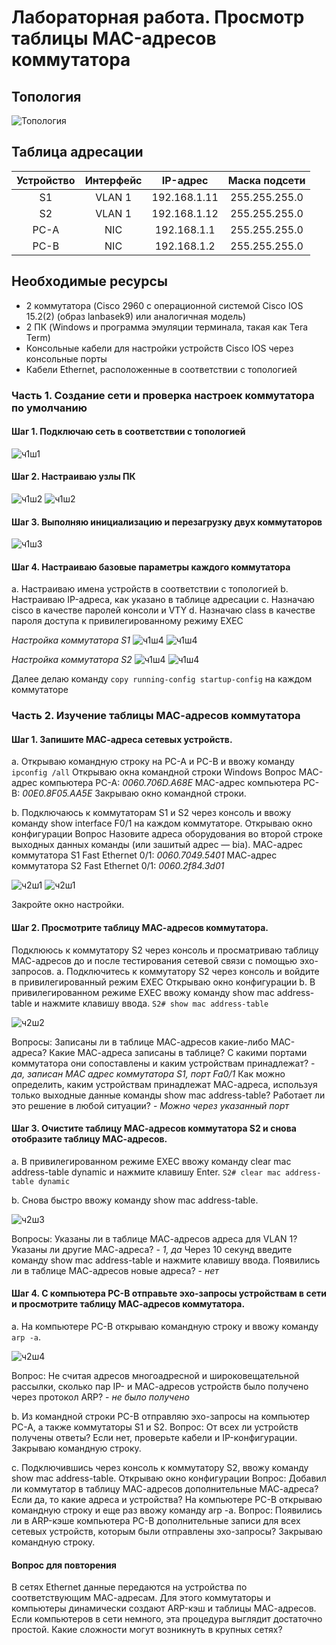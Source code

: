 # Лабораторная работа. Просмотр таблицы MAC-адресов коммутатора

##	Топология
![Топология](images/image1.png)
 
## Таблица адресации

|Устройство|Интерфейс|IP-адрес|Маска подсети|
|:----------------:|:---------------:|:---------------:|:---------------:|
|S1|VLAN 1|192.168.1.11|255.255.255.0|
|S2|VLAN 1|192.168.1.12|255.255.255.0|
|PC-A|NIC|192.168.1.1|255.255.255.0|
|PC-B|NIC|192.168.1.2|255.255.255.0|

##	Необходимые ресурсы

* 2 коммутатора (Cisco 2960 с операционной системой Cisco IOS 15.2(2) (образ lanbasek9) или аналогичная модель)
* 2 ПК (Windows и программа эмуляции терминала, такая как Tera Term)
* Консольные кабели для настройки устройств Cisco IOS через консольные порты
* Кабели Ethernet, расположенные в соответствии с топологией

### Часть 1. Создание сети и проверка настроек коммутатора по умолчанию

#### Шаг 1. Подключаю сеть в соответствии с топологией

![ч1ш1](images/image2.png)

#### Шаг 2. Настраиваю узлы ПК

![ч1ш2](images/image3.png)
![ч1ш2](images/image4.png)

#### Шаг 3. Выполняю инициализацию и перезагрузку двух коммутаторов

![ч1ш3](images/image5.png)

#### Шаг 4. Настраиваю базовые параметры каждого коммутатора

a.	Настраиваю имена устройств в соответствии с топологией
b.	Настраиваю IP-адреса, как указано в таблице адресации
c.	Назначаю cisco в качестве паролей консоли и VTY
d.	Назначаю class в качестве пароля доступа к привилегированному режиму EXEC

*Настройка коммутатора S1*
![ч1ш4](images/image6.png)
![ч1ш4](images/image7.png)

*Настройка коммутатора S2*
![ч1ш4](images/image8.png)
![ч1ш4](images/image9.png)

Далее делаю команду `copy running-config startup-config` на каждом коммутаторе


### Часть 2. Изучение таблицы МАС-адресов коммутатора

#### Шаг 1. Запишите МАС-адреса сетевых устройств.

a.	Открываю командную строку на PC-A и PC-B и ввожу команду `ipconfig /all`
Открываю окна командной строки Windows
Вопрос
MAC-адрес компьютера PC-A: *0060.706D.A68E*
MAC-адрес компьютера PC-B: *00E0.8F05.AA5E*
Закрываю окно командной строки.

b.	Подключаюсь к коммутаторам S1 и S2 через консоль и ввожу команду show interface F0/1 на каждом коммутаторе.
Открываю окно конфигурации
Вопрос
Назовите адреса оборудования во второй строке выходных данных команды (или зашитый адрес — bia).
МАС-адрес коммутатора S1 Fast Ethernet 0/1: *0060.7049.5401*
МАС-адрес коммутатора S2 Fast Ethernet 0/1: *0060.2f84.3d01*

![ч2ш1](images/image10.png)
![ч2ш1](images/image11.png)

Закройте окно настройки.

#### Шаг 2. Просмотрите таблицу МАС-адресов коммутатора.
Подклююсь к коммутатору S2 через консоль и просматриваю таблицу МАС-адресов до и после тестирования сетевой связи с помощью эхо-запросов.
a.	Подключитесь к коммутатору S2 через консоль и войдите в привилегированный режим EXEC
Открываю окно конфигурации
b.	В привилегированном режиме EXEC ввожу команду show mac address-table и нажмите клавишу ввода.
`S2# show mac address-table`

![ч2ш2](images/image12.png)

Вопросы:
Записаны ли в таблице МАС-адресов какие-либо МАС-адреса? Какие МАС-адреса записаны в таблице? С какими портами коммутатора они сопоставлены и каким устройствам принадлежат?  - *да, записан MAC адрес коммутатора S1, порт Fa0/1*
Как можно определить, каким устройствам принадлежат МАС-адреса, используя только выходные данные команды show mac address-table? Работает ли это решение в любой ситуации? - *Можно через указанный порт*

#### Шаг 3. Очистите таблицу МАС-адресов коммутатора S2 и снова отобразите таблицу МАС-адресов.

a.	В привилегированном режиме EXEC ввожу команду clear mac address-table dynamic и нажмите клавишу Enter.
`S2# clear mac address-table dynamic`

b.	Снова быстро ввожу команду show mac address-table.

![ч2ш3](images/image13.png)

Вопросы:
Указаны ли в таблице МАС-адресов адреса для VLAN 1? Указаны ли другие МАС-адреса? - *1, да*
Через 10 секунд введите команду show mac address-table и нажмите клавишу ввода. Появились ли в таблице МАС-адресов новые адреса? - *нет*

#### Шаг 4. С компьютера PC-B отправьте эхо-запросы устройствам в сети и просмотрите таблицу МАС-адресов коммутатора.

a.	На компьютере PC-B открываю командную строку и ввожу команду `arp -a`.

![ч2ш4](images/image14.png)

Вопрос:
Не считая адресов многоадресной и широковещательной рассылки, сколько пар IP- и МАС-адресов устройств было получено через протокол ARP? - *не было получено*

b.	Из командной строки PC-B отправляю эхо-запросы на компьютер PC-A, а также коммутаторы S1 и S2.
Вопрос:
От всех ли устройств получены ответы? Если нет, проверьте кабели и IP-конфигурации.
Закрываю командную строку.

c.	Подключившись через консоль к коммутатору S2, ввожу команду show mac address-table.
Открываю окно конфигурации
Вопрос:
Добавил ли коммутатор в таблицу МАС-адресов дополнительные МАС-адреса? Если да, то какие адреса и устройства?
На компьютере PC-B открываю командную строку и еще раз ввожу команду arp -a.
Вопрос:
Появились ли в ARP-кэше компьютера PC-B дополнительные записи для всех сетевых устройств, которым были отправлены эхо-запросы?
Закрываю командную строку.

#### Вопрос для повторения
В сетях Ethernet данные передаются на устройства по соответствующим МАС-адресам. Для этого коммутаторы и компьютеры динамически создают ARP-кэш и таблицы МАС-адресов. Если компьютеров в сети немного, эта процедура выглядит достаточно простой. Какие сложности могут возникнуть в крупных сетях?
